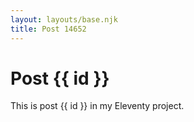 ```yaml
---
layout: layouts/base.njk
title: Post 14652
---
```


# Post {{ id }}

This is post {{ id }} in my Eleventy project.
